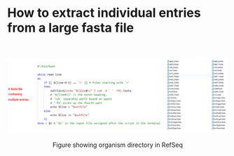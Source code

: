 # **How to extract individual entries from a large fasta file** <br />


<br />
<p align="center">
  <img 
    src="https://github.com/asadprodhan/Fasta-file-splitted-into-individual-entries/blob/main/fastFileSplitted_infograph.PNG"
  >
</p>
<p align = "center">
Figure showing organism directory in RefSeq
</p>
